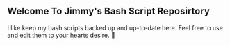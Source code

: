## Welcome To Jimmy's Bash Script Reposirtory

I like keep my bash scripts backed up and up-to-date here. 
Feel free to use and edit them to your hearts desire. :100: 
